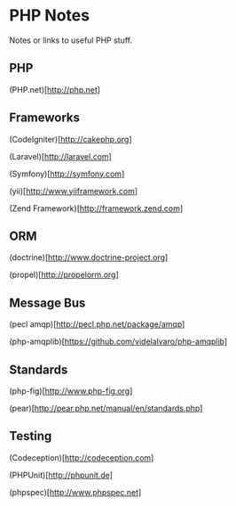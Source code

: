 # PHP Notes

Notes or links to useful PHP stuff.

## PHP

(PHP.net)[http://php.net]

## Frameworks

(CodeIgniter)[http://cakephp.org]

(Laravel)[http://laravel.com]

(Symfony)[http://symfony.com]

(yii)[http://www.yiiframework.com]

(Zend Framework)[http://framework.zend.com]

## ORM

(doctrine)[http://www.doctrine-project.org]

(propel)[http://propelorm.org]

## Message Bus

(pecl amqp)[http://pecl.php.net/package/amqp]

(php-amqplib)[https://github.com/videlalvaro/php-amqplib]

## Standards

(php-fig)[http://www.php-fig.org]

(pear)[http://pear.php.net/manual/en/standards.php]

## Testing

(Codeception)[http://codeception.com]

(PHPUnit)[http://phpunit.de]

(phpspec)[http://www.phpspec.net]

